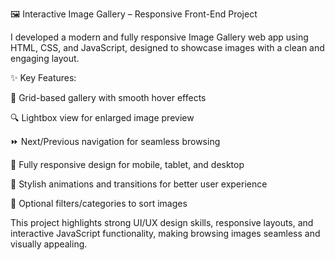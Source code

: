 🖼️ Interactive Image Gallery – Responsive Front-End Project

I developed a modern and fully responsive Image Gallery web app using HTML, CSS, and JavaScript, designed to showcase images with a clean and engaging layout.

✨ Key Features:

📂 Grid-based gallery with smooth hover effects

🔍 Lightbox view for enlarged image preview

⏩ Next/Previous navigation for seamless browsing

📱 Fully responsive design for mobile, tablet, and desktop

🎨 Stylish animations and transitions for better user experience

🧩 Optional filters/categories to sort images

This project highlights strong UI/UX design skills, responsive layouts, and interactive JavaScript functionality, making browsing images seamless and visually appealing.
